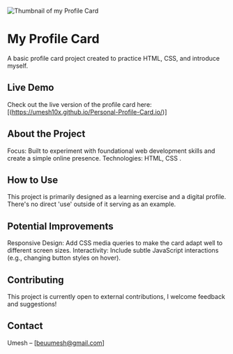
![Thumbnail of my Profile Card]((https://imgur.com/a/qgeZelQ))


# My Profile Card

A basic profile card project created to practice HTML, CSS, and introduce myself.

## Live Demo

Check out the live version of the profile card here: [(https://umesh10x.github.io/Personal-Profile-Card.io/)]

## About the Project

Focus: Built to experiment with foundational web development skills and create a simple online presence.
Technologies: HTML, CSS .
## How to Use

This project is primarily designed as a learning exercise and a digital profile. There's no direct 'use' outside of it serving as an example.

## Potential Improvements

Responsive Design: Add CSS media queries to make the card adapt well to different screen sizes.
Interactivity: Include subtle JavaScript interactions (e.g., changing button styles on hover).

## Contributing

This project is currently open to external contributions, I welcome feedback and suggestions!

## Contact

Umesh – [beuumesh@gmail.com] 
